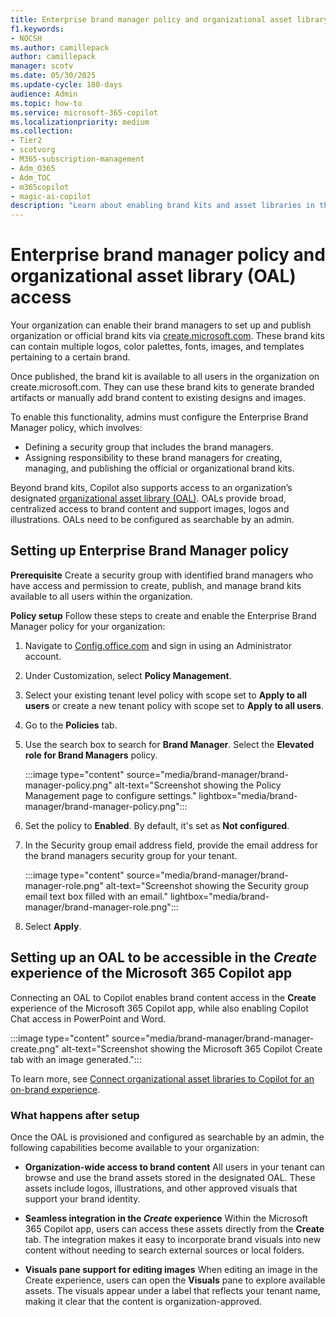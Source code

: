 ```yaml
---
title: Enterprise brand manager policy and organizational asset library (OAL) access
f1.keywords:
- NOCSH
ms.author: camillepack
author: camillepack
manager: scotv
ms.date: 05/30/2025
ms.update-cycle: 180-days
audience: Admin
ms.topic: how-to
ms.service: microsoft-365-copilot
ms.localizationpriority: medium
ms.collection: 
- Tier2
- scotvorg
- M365-subscription-management 
- Adm_O365
- Adm_TOC
- m365copilot
- magic-ai-copilot
description: "Learn about enabling brand kits and asset libraries in the Microsoft 365 Copilot app to streamline on-brand content creation."
---
```


# Enterprise brand manager policy and organizational asset library (OAL) access

Your organization can enable their brand managers to set up and publish organization or official brand kits via [create.microsoft.com](https://create.microsoft.com). These brand kits can contain multiple logos, color palettes, fonts, images, and templates pertaining to a certain brand.

Once published, the brand kit is available to all users in the organization on create.microsoft.com. They can use these brand kits to generate branded artifacts or manually add brand content to existing designs and images.

To enable this functionality, admins must configure the Enterprise Brand Manager policy, which involves:

- Defining a security group that includes the brand managers.
- Assigning responsibility to these brand managers for creating, managing, and publishing the official or organizational brand kits.

Beyond brand kits, Copilot also supports access to an organization’s designated [organizational asset library (OAL)](/sharepoint/organization-assets-library). OALs provide broad, centralized access to brand content and support images, logos and illustrations. OALs need to be configured as searchable by an admin.

## Setting up Enterprise Brand Manager policy

**Prerequisite** Create a security group with identified brand managers who have access and permission to create, publish, and manage brand kits available to all users within the organization.

**Policy setup** Follow these steps to create and enable the Enterprise Brand Manager policy for your organization:

1. Navigate to [Config.office.com](https://config.office.com/) and sign in using an Administrator account.
1. Under Customization, select **Policy Management**.
1. Select your existing tenant level policy with scope set to **Apply to all users** or create a new tenant policy with scope set to **Apply to all users**.
1. Go to the **Policies** tab.
1. Use the search box to search for **Brand Manager**. Select the **Elevated role for Brand Managers** policy.

    :::image type="content" source="media/brand-manager/brand-manager-policy.png" alt-text="Screenshot showing the Policy Management page to configure settings." lightbox="media/brand-manager/brand-manager-policy.png":::

6. Set the policy to **Enabled**. By default, it's set as **Not configured**.
7. In the Security group email address field, provide the email address for the brand managers security group for your tenant.

    :::image type="content" source="media/brand-manager/brand-manager-role.png" alt-text="Screenshot showing the Security group email text box filled with an email." lightbox="media/brand-manager/brand-manager-role.png":::

8. Select **Apply**.

## Setting up an OAL to be accessible in the *Create* experience of the Microsoft 365 Copilot app

Connecting an OAL to Copilot enables brand content access in the **Create** experience of the Microsoft 365 Copilot app, while also enabling Copilot Chat access in PowerPoint and Word.

:::image type="content" source="media/brand-manager/brand-manager-create.png" alt-text="Screenshot showing the Microsoft 365 Copilot Create tab with an image generated.":::

To learn more, see [Connect organizational asset libraries to Copilot for an on-brand experience](/sharepoint/connect-organizational-asset-libraries-to-copilot).

### What happens after setup

Once the OAL is provisioned and configured as searchable by an admin, the following capabilities become available to your organization:

- **Organization-wide access to brand content**
All users in your tenant can browse and use the brand assets stored in the designated OAL. These assets include logos, illustrations, and other approved visuals that support your brand identity.

- **Seamless integration in the *Create* experience**
Within the Microsoft 365 Copilot app, users can access these assets directly from the **Create** tab. The integration makes it easy to incorporate brand visuals into new content without needing to search external sources or local folders.

- **Visuals pane support for editing images**
When editing an image in the Create experience, users can open the **Visuals** pane to explore available assets. The visuals appear under a label that reflects your tenant name, making it clear that the content is organization-approved.
